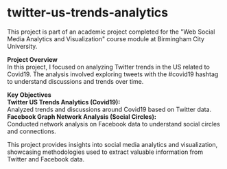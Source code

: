 # twitter-us-trends-analytics
This project is part of an academic project completed for the "Web Social Media Analytics and Visualization" course module at Birmingham City University.

**Project Overview** <br>
In this project, I focused on analyzing Twitter trends in the US related to Covid19. The analysis involved exploring tweets with the #covid19 hashtag to understand discussions and trends over time.

**Key Objectives** <br>
**Twitter US Trends Analytics (Covid19):** <br>
Analyzed trends and discussions around Covid19 based on Twitter data.
**Facebook Graph Network Analysis (Social Circles):** <br>
Conducted network analysis on Facebook data to understand social circles and connections.

This project provides insights into social media analytics and visualization, showcasing methodologies used to extract valuable information from Twitter and Facebook data.
